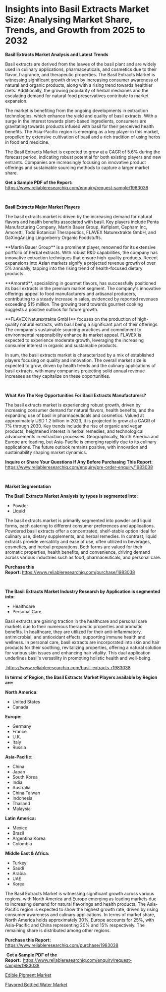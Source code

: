 <p><h1>Insights into Basil Extracts Market Size: Analysing Market Share, Trends, and Growth from 2025 to 2032</h1></p><p><strong>Basil Extracts Market Analysis and Latest Trends</strong></p>
<p><p>Basil extracts are derived from the leaves of the basil plant and are widely used in culinary applications, pharmaceuticals, and cosmetics due to their flavor, fragrance, and therapeutic properties. The Basil Extracts Market is witnessing significant growth driven by increasing consumer awareness of natural and organic products, along with a rising trend towards healthier diets. Additionally, the growing popularity of herbal medicines and the escalating demand for natural food preservatives contribute to market expansion.</p><p>The market is benefiting from the ongoing developments in extraction technologies, which enhance the yield and quality of basil extracts. With a surge in the interest towards plant-based ingredients, consumers are gravitating towards products infused with basil for their perceived health benefits. The Asia-Pacific region is emerging as a key player in this market, propelled by extensive cultivation of basil and a rich tradition of using herbs in food and medicine.</p><p>The Basil Extracts Market is expected to grow at a CAGR of 5.6% during the forecast period, indicating robust potential for both existing players and new entrants. Companies are increasingly focusing on innovative product offerings and sustainable sourcing methods to capture a larger market share.</p></p>
<p><strong>Get a Sample PDF of the Report:&nbsp;</strong> <a href="https://www.reliableresearchiq.com/enquiry/request-sample/1983038?utm_campaign=1121&utm_medium=2&utm_source=Github&utm_content=ia&utm_term=14022025&utm_id=basil-extracts">https://www.reliableresearchiq.com/enquiry/request-sample/1983038</a></p>
<p>&nbsp;</p>
<p><strong>Basil Extracts Major Market Players</strong></p>
<p><p>The basil extracts market is driven by the increasing demand for natural flavors and health benefits associated with basil. Key players include Penta Manufacturing Company, Martin Bauer Group, Kefiplant, Cepham Inc, Amoretti, Todd Botanical Therapeutics, FLAVEX Naturextrakte GmbH, and DaXingAnLing Lingonberry Organic Foodstuffs.</p><p>**Martin Bauer Group** is a prominent player, renowned for its extensive portfolio of herbal extracts. With robust R&D capabilities, the company has innovative extraction techniques that ensure high-quality products. Recent expansions into Asian markets signify a projected revenue growth of over 5% annually, tapping into the rising trend of health-focused dietary products.</p><p>**Amoretti**, specializing in gourmet flavors, has successfully positioned its basil extracts in the premium market segment. The company's innovative offerings appeal to food manufacturers and artisanal producers, contributing to a steady increase in sales, evidenced by reported revenues exceeding $15 million. The growing trend towards gourmet cooking suggests a positive outlook for future growth.</p><p>**FLAVEX Naturextrakte GmbH** focuses on the production of high-quality natural extracts, with basil being a significant part of their offerings. The company's sustainable sourcing practices and commitment to environmental responsibility enhance its market appeal. FLAVEX is expected to experience moderate growth, leveraging the increasing consumer interest in organic and sustainable products.</p><p>In sum, the basil extracts market is characterized by a mix of established players focusing on quality and innovation. The overall market size is expected to grow, driven by health trends and the culinary applications of basil extracts, with many companies projecting solid annual revenue increases as they capitalize on these opportunities.</p></p>
<p>&nbsp;</p>
<p><strong>What Are The Key Opportunities For Basil Extracts Manufacturers?</strong></p>
<p><p>The basil extracts market is experiencing robust growth, driven by increasing consumer demand for natural flavors, health benefits, and the expanding use of basil in pharmaceuticals and cosmetics. Valued at approximately USD 1.2 billion in 2023, it is projected to grow at a CAGR of 7% through 2030. Key trends include the rise of organic and vegan products, heightened interest in herbal remedies, and technological advancements in extraction processes. Geographically, North America and Europe are leading, but Asia-Pacific is emerging rapidly due to its culinary applications. The future outlook remains positive, with innovation and sustainability shaping market dynamics.</p></p>
<p><strong>Inquire or Share Your Questions If Any Before Purchasing This Report:</strong> <a href="https://www.reliableresearchiq.com/enquiry/pre-order-enquiry/1983038?utm_campaign=1121&utm_medium=2&utm_source=Github&utm_content=ia&utm_term=14022025&utm_id=basil-extracts">https://www.reliableresearchiq.com/enquiry/pre-order-enquiry/1983038</a></p>
<p>&nbsp;</p>
<p><strong>Market Segmentation</strong></p>
<p><strong>The Basil Extracts Market Analysis by types is segmented into:</strong></p>
<p><ul><li>Powder</li><li>Liquid</li></ul></p>
<p><p>The basil extracts market is primarily segmented into powder and liquid forms, each catering to different consumer preferences and applications. Powdered basil extracts offer a concentrated, shelf-stable option ideal for culinary use, dietary supplements, and herbal remedies. In contrast, liquid extracts provide versatility and ease of use, often utilized in beverages, cosmetics, and herbal preparations. Both forms are valued for their aromatic properties, health benefits, and convenience, driving demand across various industries such as food, pharmaceuticals, and personal care.</p></p>
<p><strong>Purchase this Report:&nbsp;</strong><a href="https://www.reliableresearchiq.com/purchase/1983038?utm_campaign=1121&utm_medium=2&utm_source=Github&utm_content=ia&utm_term=14022025&utm_id=basil-extracts">https://www.reliableresearchiq.com/purchase/1983038</a></p>
<p>&nbsp;</p>
<p><strong>The Basil Extracts Market Industry Research by Application is segmented into:</strong></p>
<p><ul><li>Healthcare</li><li>Personal Care</li></ul></p>
<p><p>Basil extracts are gaining traction in the healthcare and personal care markets due to their numerous therapeutic properties and aromatic benefits. In healthcare, they are utilized for their anti-inflammatory, antimicrobial, and antioxidant effects, supporting immune health and wellness. In personal care, basil extracts are incorporated into skin and hair products for their soothing, revitalizing properties, offering a natural solution for various skin issues and enhancing hair vitality. This dual application underlines basil's versatility in promoting holistic health and well-being.</p></p>
<p><a href="https://www.reliableresearchiq.com/basil-extracts-r1983038?utm_campaign=1121&utm_medium=2&utm_source=Github&utm_content=ia&utm_term=14022025&utm_id=basil-extracts">&nbsp;https://www.reliableresearchiq.com/basil-extracts-r1983038</a></p>
<p><strong>In terms of Region, the Basil Extracts Market Players available by Region are:</strong></p>
<p>
    <p> <strong> North America: </strong>
        <ul>
            <li>United States</li>
            <li>Canada</li>
        </ul>
        </p> 
    <p> <strong> Europe: </strong>
        <ul>
            <li>Germany</li>
            <li>France</li>
            <li>U.K.</li>
            <li>Italy</li>
            <li>Russia</li>
        </ul>
        </p> 
    <p> <strong> Asia-Pacific: </strong>
        <ul>
            <li>China</li>
            <li>Japan</li>
            <li>South Korea</li>
            <li>India</li>
            <li>Australia</li>
            <li>China Taiwan</li>
            <li>Indonesia</li>
            <li>Thailand</li>
            <li>Malaysia</li>
        </ul>
        </p> 
    <p> <strong> Latin America: </strong>
        <ul>
            <li>Mexico</li>
            <li>Brazil</li>
            <li>Argentina Korea</li>
            <li>Colombia</li>
        </ul>
        </p> 
    <p> <strong> Middle East & Africa: </strong>
        <ul>
            <li>Turkey</li>
            <li>Saudi</li>
            <li>Arabia</li>
            <li>UAE</li>
            <li>Korea</li>
        </ul>
    </p>
    </p>
<p><p>The Basil Extracts Market is witnessing significant growth across various regions, with North America and Europe emerging as leading markets due to increasing demand for natural flavorings and health products. The Asia-Pacific region is expected to show the highest growth rate, driven by rising consumer awareness and culinary applications. In terms of market share, North America holds approximately 30%, Europe accounts for 25%, with Asia-Pacific and China representing 20% and 15% respectively. The remaining share is distributed among other regions.</p></p>
<p><strong>Purchase this Report: </strong><a href="https://www.reliableresearchiq.com/purchase/1983038?utm_campaign=1121&utm_medium=2&utm_source=Github&utm_content=ia&utm_term=14022025&utm_id=basil-extracts">https://www.reliableresearchiq.com/purchase/1983038</a></p>
<p>&nbsp;<strong>Get a Sample PDF of the Report:&nbsp;&nbsp;</strong><a href="https://www.reliableresearchiq.com/enquiry/request-sample/1983038?utm_campaign=1121&utm_medium=2&utm_source=Github&utm_content=ia&utm_term=14022025&utm_id=basil-extracts">https://www.reliableresearchiq.com/enquiry/request-sample/1983038</a></p>
<p><strong></strong></p>
<p><p><a href="https://github.com/gunbybeahmg1/Market-Research-Report-List-1/blob/main/edible-pigment-market.md?utm_campaign=1121&utm_medium=2&utm_source=Github&utm_content=ia&utm_term=14022025&utm_id=basil-extracts">Edible Pigment Market</a></p><p><a href="https://github.com/mateyappiazo/Market-Research-Report-List-1/blob/main/flavored-bottled-water-market.md?utm_campaign=1121&utm_medium=2&utm_source=Github&utm_content=ia&utm_term=14022025&utm_id=basil-extracts">Flavored Bottled Water Market</a></p></p>